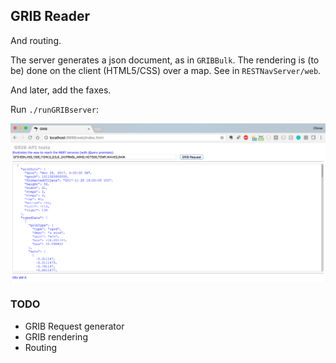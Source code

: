 ## GRIB Reader
And routing.

The server generates a json document, as in `GRIBBulk`.
The rendering is (to be) done on the client (HTML5/CSS) over a map. See in `RESTNavServer/web`.

And later, add the faxes.

Run `./runGRIBserver`:

![Test API](./screenshot.00.png)

### TODO
- GRIB Request generator
- GRIB rendering
- Routing
